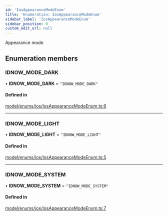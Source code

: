 ```yaml
---
id: 'IosAppearanceModeEnum'
title: 'Enumeration: IosAppearanceModeEnum'
sidebar_label: 'IosAppearanceModeEnum'
sidebar_position: 0
custom_edit_url: null
---
```


Appearance mode

## Enumeration members

### IDNOW_MODE_DARK

• **IDNOW_MODE_DARK** = `"IDNOW_MODE_DARK"`

#### Defined in

[model/enums/ios/IosAppearanceModeEnum.ts:6](https://github.com/tokenstreet-tech/react-native-idnow-videoident/blob/abbf6d2/src/model/enums/ios/IosAppearanceModeEnum.ts#L6)

---

### IDNOW_MODE_LIGHT

• **IDNOW_MODE_LIGHT** = `"IDNOW_MODE_LIGHT"`

#### Defined in

[model/enums/ios/IosAppearanceModeEnum.ts:5](https://github.com/tokenstreet-tech/react-native-idnow-videoident/blob/abbf6d2/src/model/enums/ios/IosAppearanceModeEnum.ts#L5)

---

### IDNOW_MODE_SYSTEM

• **IDNOW_MODE_SYSTEM** = `"IDNOW_MODE_SYSTEM"`

#### Defined in

[model/enums/ios/IosAppearanceModeEnum.ts:7](https://github.com/tokenstreet-tech/react-native-idnow-videoident/blob/abbf6d2/src/model/enums/ios/IosAppearanceModeEnum.ts#L7)
